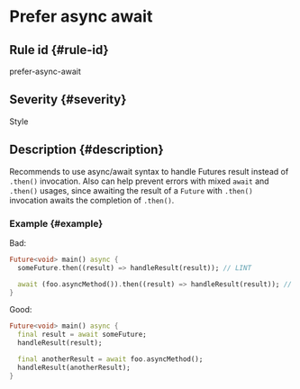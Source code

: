 # Prefer async await

## Rule id {#rule-id}

prefer-async-await

## Severity {#severity}

Style

## Description {#description}

Recommends to use async/await syntax to handle Futures result instead of `.then()` invocation. Also can help prevent errors with mixed `await` and `.then()` usages, since awaiting the result of a `Future` with `.then()` invocation awaits the completion of `.then()`.

### Example {#example}

Bad:

```dart
Future<void> main() async {
  someFuture.then((result) => handleResult(result)); // LINT

  await (foo.asyncMethod()).then((result) => handleResult(result)); // LINT
}
```

Good:

```dart
Future<void> main() async {
  final result = await someFuture;
  handleResult(result);

  final anotherResult = await foo.asyncMethod();
  handleResult(anotherResult);
} 
```
